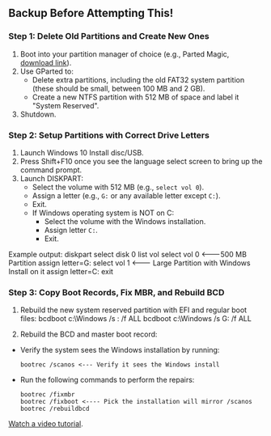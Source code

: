 ## Backup Before Attempting This!

### Step 1: Delete Old Partitions and Create New Ones

1. Boot into your partition manager of choice (e.g., Parted Magic, [download link](https://partedmagic.com/)).
2. Use GParted to:
   - Delete extra partitions, including the old FAT32 system partition (these should be small, between 100 MB and 2 GB).
   - Create a new NTFS partition with 512 MB of space and label it "System Reserved".
3. Shutdown.

### Step 2: Setup Partitions with Correct Drive Letters

1. Launch Windows 10 Install disc/USB.
2. Press Shift+F10 once you see the language select screen to bring up the command prompt.
3. Launch DISKPART:
   - Select the volume with 512 MB (e.g., `select vol 0`).
   - Assign a letter (e.g., `G:` or any available letter except `C:`).
   - Exit.
   - If Windows operating system is NOT on C:
     - Select the volume with the Windows installation.
     - Assign letter `C:`.
     - Exit.

Example output:
diskpart
select disk 0
list vol
select vol 0 <---500 MB Partition
assign letter=G:
select vol 1 <--- Large Partition with Windows Install on it
assign letter=C:
exit

### Step 3: Copy Boot Records, Fix MBR, and Rebuild BCD

1. Rebuild the new system reserved partition with EFI and regular boot files:
bcdboot c:\Windows /s <boot letter of System Reserved Partition>: /f ALL
bcdboot c:\Windows /s G: /f ALL

2. Rebuild the BCD and master boot record:
- Verify the system sees the Windows installation by running:
  ```
  bootrec /scanos <--- Verify it sees the Windows install
  ```
- Run the following commands to perform the repairs:
  ```
  bootrec /fixmbr
  bootrec /fixboot <---- Pick the installation will mirror /scanos bootrec /rebuildbcd
  ```

[Watch a video tutorial](https://www.youtube.com/watch?v=F72D7uL6cZg).